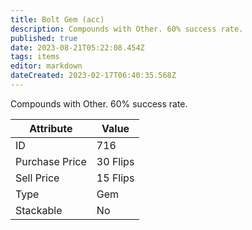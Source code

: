 ```yaml
---
title: Bolt Gem (acc)
description: Compounds with Other. 60% success rate.
published: true
date: 2023-08-21T05:22:08.454Z
tags: items
editor: markdown
dateCreated: 2023-02-17T06:40:35.568Z
---
```


Compounds with Other. 60% success rate.

|Attribute|Value|
|-|-|
|ID|716|
|Purchase Price|30 Flips|
|Sell Price|15 Flips|
|Type|Gem|
|Stackable|No|

